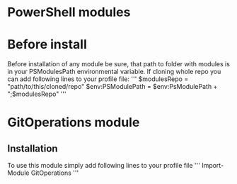 PowerShell modules
==================

# Before install

Before installation of any module be sure, that path to folder with modules is in your PSModulesPath environmental variable. If cloning whole repo you can add following lines to your profile file:
'''
$modulesRepo = "path/to/this/cloned/repo"
$env:PSModulePath = $env:PsModulePath + ";$modulesRepo"
'''

# GitOperations module

## Installation

To use this module simply add following lines to your profile file
'''
Import-Module GitOperations
'''
